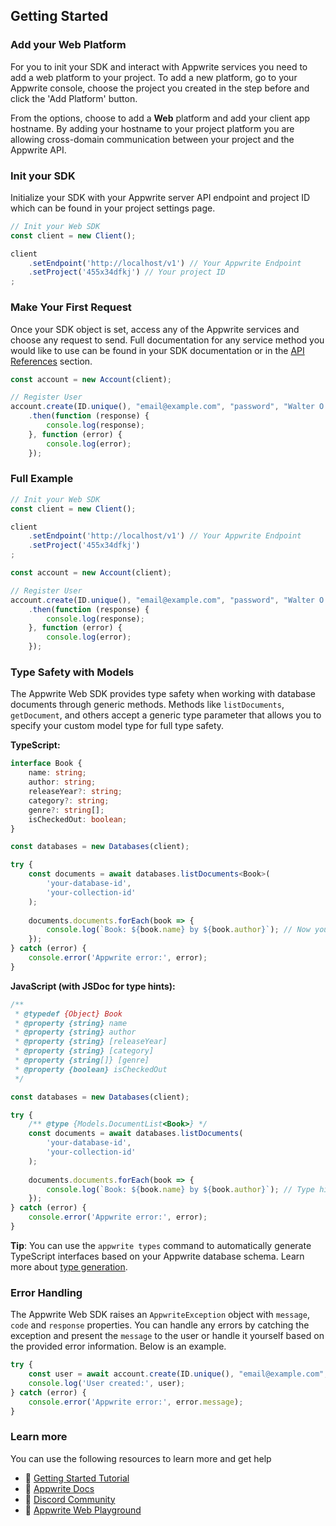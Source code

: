 ## Getting Started

### Add your Web Platform

For you to init your SDK and interact with Appwrite services you need to add a web platform to your project. To add a new platform, go to your Appwrite console, choose the project you created in the step before and click the 'Add Platform' button.

From the options, choose to add a **Web** platform and add your client app hostname. By adding your hostname to your project platform you are allowing cross-domain communication between your project and the Appwrite API.

### Init your SDK

Initialize your SDK with your Appwrite server API endpoint and project ID which can be found in your project settings page.

```js
// Init your Web SDK
const client = new Client();

client
    .setEndpoint('http://localhost/v1') // Your Appwrite Endpoint
    .setProject('455x34dfkj') // Your project ID
;
```

### Make Your First Request

Once your SDK object is set, access any of the Appwrite services and choose any request to send. Full documentation for any service method you would like to use can be found in your SDK documentation or in the [API References](https://appwrite.io/docs) section.

```js
const account = new Account(client);

// Register User
account.create(ID.unique(), "email@example.com", "password", "Walter O'Brien")
    .then(function (response) {
        console.log(response);
    }, function (error) {
        console.log(error);
    });

```

### Full Example
```js
// Init your Web SDK
const client = new Client();

client
    .setEndpoint('http://localhost/v1') // Your Appwrite Endpoint
    .setProject('455x34dfkj')
;

const account = new Account(client);

// Register User
account.create(ID.unique(), "email@example.com", "password", "Walter O'Brien")
    .then(function (response) {
        console.log(response);
    }, function (error) {
        console.log(error);
    });
```

### Type Safety with Models

The Appwrite Web SDK provides type safety when working with database documents through generic methods. Methods like `listDocuments`, `getDocument`, and others accept a generic type parameter that allows you to specify your custom model type for full type safety.

**TypeScript:**
```typescript
interface Book {
    name: string;
    author: string;
    releaseYear?: string;
    category?: string;
    genre?: string[];
    isCheckedOut: boolean;
}

const databases = new Databases(client);

try {
    const documents = await databases.listDocuments<Book>(
        'your-database-id',
        'your-collection-id'
    );
    
    documents.documents.forEach(book => {
        console.log(`Book: ${book.name} by ${book.author}`); // Now you have full type safety
    });
} catch (error) {
    console.error('Appwrite error:', error);
}
```

**JavaScript (with JSDoc for type hints):**
```javascript
/**
 * @typedef {Object} Book
 * @property {string} name
 * @property {string} author
 * @property {string} [releaseYear]
 * @property {string} [category]
 * @property {string[]} [genre]
 * @property {boolean} isCheckedOut
 */

const databases = new Databases(client);

try {
    /** @type {Models.DocumentList<Book>} */
    const documents = await databases.listDocuments(
        'your-database-id',
        'your-collection-id'
    );
    
    documents.documents.forEach(book => {
        console.log(`Book: ${book.name} by ${book.author}`); // Type hints available in IDE
    });
} catch (error) {
    console.error('Appwrite error:', error);
}
```

**Tip**: You can use the `appwrite types` command to automatically generate TypeScript interfaces based on your Appwrite database schema. Learn more about [type generation](https://appwrite.io/docs/products/databases/type-generation).

### Error Handling

The Appwrite Web SDK raises an `AppwriteException` object with `message`, `code` and `response` properties. You can handle any errors by catching the exception and present the `message` to the user or handle it yourself based on the provided error information. Below is an example.

```javascript
try {
    const user = await account.create(ID.unique(), "email@example.com", "password", "Walter O'Brien");
    console.log('User created:', user);
} catch (error) {
    console.error('Appwrite error:', error.message);
}
```

### Learn more

You can use the following resources to learn more and get help
- 🚀 [Getting Started Tutorial](https://appwrite.io/docs/getting-started-for-web)
- 📜 [Appwrite Docs](https://appwrite.io/docs)
- 💬 [Discord Community](https://appwrite.io/discord)
- 🚂 [Appwrite Web Playground](https://github.com/appwrite/playground-for-web)
